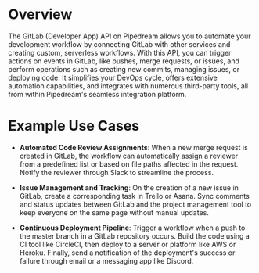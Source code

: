 # Overview

The GitLab (Developer App) API on Pipedream allows you to automate your development workflow by connecting GitLab with other services and creating custom, serverless workflows. With this API, you can trigger actions on events in GitLab, like pushes, merge requests, or issues, and perform operations such as creating new commits, managing issues, or deploying code. It simplifies your DevOps cycle, offers extensive automation capabilities, and integrates with numerous third-party tools, all from within Pipedream's seamless integration platform.

# Example Use Cases

- **Automated Code Review Assignments**: When a new merge request is created in GitLab, the workflow can automatically assign a reviewer from a predefined list or based on file paths affected in the request. Notify the reviewer through Slack to streamline the process.

- **Issue Management and Tracking**: On the creation of a new issue in GitLab, create a corresponding task in Trello or Asana. Sync comments and status updates between GitLab and the project management tool to keep everyone on the same page without manual updates.

- **Continuous Deployment Pipeline**: Trigger a workflow when a push to the master branch in a GitLab repository occurs. Build the code using a CI tool like CircleCI, then deploy to a server or platform like AWS or Heroku. Finally, send a notification of the deployment's success or failure through email or a messaging app like Discord.
